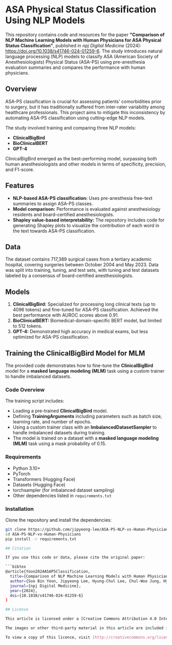 # ASA Physical Status Classification Using NLP Models

This repository contains code and resources for the paper **"Comparison of NLP Machine Learning Models with Human Physicians for ASA Physical Status Classification"**, published in *npj Digital Medicine* (2024): https://doi.org/10.1038/s41746-024-01259-6. The study introduces natural language processing (NLP) models to classify ASA (American Society of Anesthesiologists) Physical Status (ASA-PS) using pre-anesthesia evaluation summaries and compares the performance with human physicians.

## Overview

ASA-PS classification is crucial for assessing patients' comorbidities prior to surgery, but it has traditionally suffered from inter-rater variability among healthcare professionals. This project aims to mitigate this inconsistency by automating ASA-PS classification using cutting-edge NLP models.

The study involved training and comparing three NLP models:
- **ClinicalBigBird**
- **BioClinicalBERT**
- **GPT-4**

ClinicalBigBird emerged as the best-performing model, surpassing both human anesthesiologists and other models in terms of specificity, precision, and F1-score.

## Features

- **NLP-based ASA-PS classification:** Uses pre-anesthesia free-text summaries to assign ASA-PS classes.
- **Model comparison:** Performance is evaluated against anesthesiology residents and board-certified anesthesiologists.
- **Shapley value-based interpretability:** The repository includes code for generating Shapley plots to visualize the contribution of each word in the text towards ASA-PS classification.

## Data

The dataset contains 717,389 surgical cases from a tertiary academic hospital, covering surgeries between October 2004 and May 2023. Data was split into training, tuning, and test sets, with tuning and test datasets labeled by a consensus of board-certified anesthesiologists.

## Models

1. **ClinicalBigBird:** Specialized for processing long clinical texts (up to 4096 tokens) and fine-tuned for ASA-PS classification. Achieved the best performance with AUROC scores above 0.91.
2. **BioClinicalBERT:** Biomedical-domain-specific BERT model, but limited to 512 tokens.
3. **GPT-4:** Demonstrated high accuracy in medical exams, but less optimized for ASA-PS classification.

## Training the ClinicalBigBird Model for MLM

The provided code demonstrates how to fine-tune the **ClinicalBigBird** model for a **masked language modeling (MLM)** task using a custom trainer to handle imbalanced datasets.

### Code Overview

The training script includes:
- Loading a pre-trained **ClinicalBigBird** model.
- Defining **TrainingArguments** including parameters such as batch size, learning rate, and number of epochs.
- Using a custom trainer class with an **ImbalancedDatasetSampler** to handle imbalanced datasets during training.
- The model is trained on a dataset with a **masked language modeling (MLM)** task using a mask probability of 0.15.

### Requirements

- Python 3.10+
- PyTorch
- Transformers (Hugging Face)
- Datasets (Hugging Face)
- torchsampler (for imbalanced dataset sampling)
- Other dependencies listed in `requirements.txt`

### Installation

Clone the repository and install the dependencies:
```bash
git clone https://github.com/jipyeong-lee/ASA-PS-NLP-vs-Human-Physicians.git
cd ASA-PS-NLP-vs-Human-Physicians
pip install -r requirements.txt

## Citation

If you use this code or data, please cite the original paper:

```bibtex
@article{Yoon2024ASAPSClassification,
  title={Comparison of NLP Machine Learning Models with Human Physicians for ASA Physical Status Classification},
  author={Soo Bin Yoon, Jipyeong Lee, Hyung-Chul Lee, Chul-Woo Jung, Hyeonhoon Lee},
  journal={npj Digital Medicine},
  year={2024},
  doi={10.1038/s41746-024-01259-6}
}

## License

This article is licensed under a [Creative Commons Attribution 4.0 International License](http://creativecommons.org/licenses/by/4.0/), which permits use, sharing, adaptation, distribution, and reproduction in any medium or format, as long as you give appropriate credit to the original author(s) and the source, provide a link to the Creative Commons licence, and indicate if changes were made.

The images or other third-party material in this article are included in the article’s Creative Commons licence, unless indicated otherwise in a credit line to the material. If material is not included in the article’s Creative Commons licence and your intended use is not permitted by statutory regulation or exceeds the permitted use, you will need to obtain permission directly from the copyright holder.

To view a copy of this licence, visit [http://creativecommons.org/licenses/by/4.0/](http://creativecommons.org/licenses/by/4.0/).
